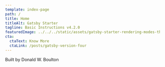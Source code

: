 ```yaml
---
template: index-page
path: /
title: Home
titleAlt: Gatsby Starter
tagline: Basic Instructions v4.2.0
featuredImage: ../../../static/assets/gatsby-starter-rendering-modes-thumbnail-585.jpg
cta:
  ctaText: Know More
  ctaLink: /posts/gatsby-version-four
---
```


Built by Donald W. Boulton
